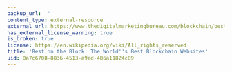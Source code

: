 ```yaml
---
backup_url: ''
content_type: external-resource
external_url: https://www.thedigitalmarketingbureau.com/blockchain/best-blockchain-news-sites
has_external_license_warning: true
is_broken: true
license: https://en.wikipedia.org/wiki/All_rights_reserved
title: 'Best on the Block: The World''s Best Blockchain Websites'
uid: 0a7c6708-8836-4513-a9ed-486a11824c89
---
```

